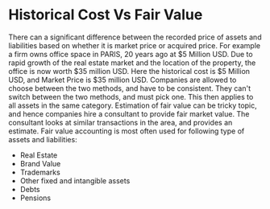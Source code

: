 # Historical Cost Vs Fair Value
There can a significant difference between the recorded price of assets and liabilities based on whether it is market price or acquired price. For example a firm owns office space in PARIS, 20 years ago at $5 Million USD. Due to rapid growth of the real estate market and the location of the property, the office is now worth $35 million USD. Here the historical cost is $5 Million USD, and Market Price is $35 million USD. 
Companies are allowed to choose between the two methods, and have to be consistent. They can't switch between the two methods, and must pick one. This then applies to all assets in the same category. 
Estimation of fair value can be tricky topic, and hence companies hire a consultant to provide fair market value. The consultant looks at similar transactions in the area, and provides an estimate. 
Fair value accounting is most often used for following type of assets and liabilities:
- Real Estate
- Brand Value
- Trademarks
- Other fixed and intangible assets
- Debts
- Pensions

